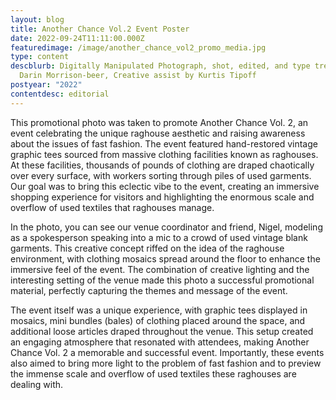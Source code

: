 ```yaml
---
layout: blog
title: Another Chance Vol.2 Event Poster
date: 2022-09-24T11:11:00.000Z
featuredimage: /image/another_chance_vol2_promo_media.jpg
type: content
descblurb: Digitally Manipulated Photograph, shot, edited, and type treatment by
  Darin Morrison-beer, Creative assist by Kurtis Tipoff
postyear: "2022"
contentdesc: editorial
---
```

This promotional photo was taken to promote Another Chance Vol. 2, an event celebrating the unique raghouse aesthetic and raising awareness about the issues of fast fashion. The event featured hand-restored vintage graphic tees sourced from massive clothing facilities known as raghouses. At these facilities, thousands of pounds of clothing are draped chaotically over every surface, with workers sorting through piles of used garments. Our goal was to bring this eclectic vibe to the event, creating an immersive shopping experience for visitors and highlighting the enormous scale and overflow of used textiles that raghouses manage.

In the photo, you can see our venue coordinator and friend, Nigel, modeling as a spokesperson speaking into a mic to a crowd of used vintage blank garments. This creative concept riffed on the idea of the raghouse environment, with clothing mosaics spread around the floor to enhance the immersive feel of the event. The combination of creative lighting and the interesting setting of the venue made this photo a successful promotional material, perfectly capturing the themes and message of the event.

The event itself was a unique experience, with graphic tees displayed in mosaics, mini bundles (bales) of clothing placed around the space, and additional loose articles draped throughout the venue. This setup created an engaging atmosphere that resonated with attendees, making Another Chance Vol. 2 a memorable and successful event. Importantly, these events also aimed to bring more light to the problem of fast fashion and to preview the immense scale and overflow of used textiles these raghouses are dealing with.

